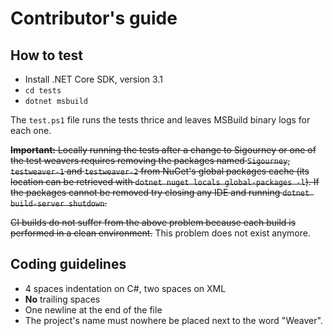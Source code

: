 # Contributor's guide

## How to test

* Install .NET Core SDK, version 3.1
* `cd tests`
* `dotnet msbuild`

The `test.ps1` file runs the tests thrice and leaves MSBuild binary logs for each one.

<s>__Important:__ Locally running the tests after a change to Sigourney or one of the test weavers requires removing the packages named `Sigourney`, `testweaver-1` and `testweaver-2` from NuGet's global packages cache (its location can be retrieved with `dotnet nuget locals global-packages -l`). If the packages cannot be removed try closing any IDE and running `dotnet build-server shutdown`.

CI builds do not suffer from the above problem because each build is performed in a clean environment.</s> This problem does not exist anymore.

## Coding guidelines

* 4 spaces indentation on C#, two spaces on XML
* __No__ trailing spaces
* One newline at the end of the file
* The project's name must nowhere be placed next to the word "Weaver".
